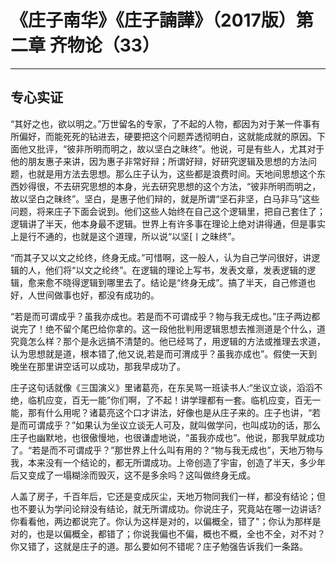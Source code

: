 # 《庄子南华》《庄子諵譁》（2017版）第二章 齐物论（33）

------

## 专心实证

“其好之也，欲以明之。”万世留名的专家，了不起的人物，都因为对于某一件事有所偏好，而能死死的钻进去，硬要把这个问题弄透彻明白，这就能成就的原因。下面他又批评，“彼非所明而明之，故以坚白之昧终”。他说，可是有些人，尤其对于他的朋友惠子来讲，因为惠子非常好辩；所谓好辩，好研究逻辑及思想的方法问题，也就是用方法去思想。那么庄子认为，这些都是浪费时间。天地间思想这个东西妙得很，不去研究思想的本身，光去研究思想的这个方法，“彼非所明而明之，故以坚白之昧终”。坚白，是惠子他们辩的，就是所谓“坚石非坚，白马非马”这些问题，将来庄子下面会说到。他们这些人始终在自己这个逻辑里，把自己套住了；逻辑讲了半天，他本身最不逻辑。世界上有许多事在理论上绝对讲得通，但是事实上是行不通的，也就是这个道理，所以说“以坚[丨之昧终”。

“而其子又以文之纶终，终身无成。”可惜啊，这一般人，认为自己学问很好，讲逻辑的人，他们将“以文之纶终”。在逻辑的理论上写书，发表文章，发表逻辑的逻辑，愈来愈不晓得逻辑到哪里去了。结论是“终身无成”。搞了半天，自己修道也好，人世间做事也好，都没有成功的。

“若是而可谓成乎？虽我亦成也。若是而不可谓成乎？物与我无成也。”庄子两边都说完了！绝不留个尾巴给你拿的。这一段他批判用逻辑思想去推测道是个什么，道究竟怎么样？那个是永远搞不清楚的。他已经骂了，用逻辑的方法或推理去求道，认为思想就是道，根本错了,他又说,若是而可渭成乎？虽我亦成也”。假使一天到晚坐在那里讲空话可以成功，那我早成功了。

庄子这句话就像《三国演义》里诸葛亮，在东吴骂一班读书人:“坐议立谈，滔滔不绝，临机应变，百无一能”你们啊，了不起！讲学理都有一套。临机应变，百无一能，那有什么用呢？诸葛亮这个口才讲法，好像也是从庄子来的。庄子也讲，“若是而可谓成乎？”如果认为坐议立谈无人可及，就叫做学问，也叫成功的话，那么庄子也幽默地，也很傲慢地，也很谦虚地说，“虽我亦成也”。他说，那我早就成功了。“若是而不可谓成乎？”那世界上什么叫有用的？“物与我无成也”，天地万物与我，本来没有一个结论的，都无所谓成功。上帝创造了宇宙，创造了半天，多少年后又变成了一塌糊涂而毁灭，这不是多余吗？这叫做终身无成。

人盖了房子，千百年后，它还是变成灰尘，天地万物同我们一样，都没有结论；但也不要认为学问论辩没有结论，就无所谓成功。你说庄子，究竟站在哪一边讲话?你看看他，两边都说完了。你认为这样是对的，以偏概全，错了"；你认为那样是对的，也是以偏概全，都错了；你说我偏也不偏，概也不概，全也不全，对不对？你又错了，这就是庄子的道。那么要如何不错呢？庄子勉强告诉我们一条路。